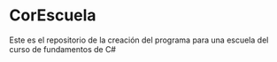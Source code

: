 # CorEscuela
Este es el repositorio de la creación del programa para una escuela del curso de fundamentos de C#
